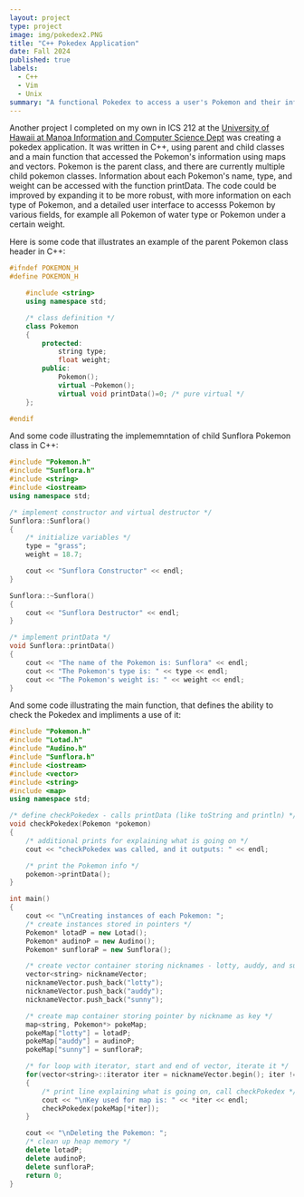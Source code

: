```yaml
---
layout: project
type: project
image: img/pokedex2.PNG
title: "C++ Pokedex Application"
date: Fall 2024
published: true
labels:
  - C++
  - Vim
  - Unix
summary: "A functional Pokedex to access a user's Pokemon and their information, written in C++ for ICS 212."
---
```


Another project I completed on my own in ICS 212 at the [University of Hawaii at Manoa Information and Computer Science Dept](https://www.ics.hawaii.edu/) was creating a pokedex application. It was written in C++, using parent and child classes and a main function that accessed the Pokemon's information using maps and vectors. Pokemon is the parent class, and there are currently multiple child pokemon classes. Information about each Pokemon's name, type, and weight can be accessed with the function printData. The code could be improved by expanding it to be more robust, with more information on each type of Pokemon, and a detailed user interface to accesss Pokemon by various fields, for example all Pokemon of water type or Pokemon under a certain weight.

Here is some code that illustrates an example of the parent Pokemon class header in C++:

```cpp
#ifndef POKEMON_H
#define POKEMON_H

    #include <string>
    using namespace std;

    /* class definition */
    class Pokemon
    {
        protected:
            string type;
            float weight;
        public:
            Pokemon();
            virtual ~Pokemon();
            virtual void printData()=0; /* pure virtual */
    };

#endif

```

And some code illustrating the implememntation of child Sunflora Pokemon class in C++:

```cpp
#include "Pokemon.h"
#include "Sunflora.h"
#include <string>
#include <iostream>
using namespace std;

/* implement constructor and virtual destructor */
Sunflora::Sunflora()
{
    /* initialize variables */
    type = "grass";
    weight = 18.7;

    cout << "Sunflora Constructor" << endl;
}

Sunflora::~Sunflora()
{
    cout << "Sunflora Destructor" << endl;
}

/* implement printData */
void Sunflora::printData()
{
    cout << "The name of the Pokemon is: Sunflora" << endl;
    cout << "The Pokemon's type is: " << type << endl;
    cout << "The Pokemon's weight is: " << weight << endl;
}
```
And some code illustrating the main function, that defines the ability to check the Pokedex and impliments a use of it:
```cpp
#include "Pokemon.h"
#include "Lotad.h"
#include "Audino.h"
#include "Sunflora.h"
#include <iostream>
#include <vector>
#include <string>
#include <map>
using namespace std;

/* define checkPokedex - calls printData (like toString and println) */
void checkPokedex(Pokemon *pokemon)
{
    /* additional prints for explaining what is going on */
    cout << "checkPokedex was called, and it outputs: " << endl;

    /* print the Pokemon info */
    pokemon->printData();
}

int main()
{
    cout << "\nCreating instances of each Pokemon: ";
    /* create instances stored in pointers */
    Pokemon* lotadP = new Lotad();
    Pokemon* audinoP = new Audino();
    Pokemon* sunfloraP = new Sunflora();

    /* create vector container storing nicknames - lotty, auddy, and sunny */
    vector<string> nicknameVector;
    nicknameVector.push_back("lotty");
    nicknameVector.push_back("auddy");
    nicknameVector.push_back("sunny");

    /* create map container storing pointer by nickname as key */
    map<string, Pokemon*> pokeMap;
    pokeMap["lotty"] = lotadP;
    pokeMap["auddy"] = audinoP;
    pokeMap["sunny"] = sunfloraP;

    /* for loop with iterator, start and end of vector, iterate it */
    for(vector<string>::iterator iter = nicknameVector.begin(); iter != nicknameVector.end(); ++iter)
    {
        /* print line explaining what is going on, call checkPokedex */
        cout << "\nKey used for map is: " << *iter << endl;
        checkPokedex(pokeMap[*iter]);
    }

    cout << "\nDeleting the Pokemon: ";
    /* clean up heap memory */
    delete lotadP;
    delete audinoP;
    delete sunfloraP;
    return 0;
}
```
